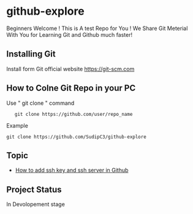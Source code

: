 # github-explore
Beginners Welcome ! This is A test Repo for You !
We Share Git Meterial With You for Learning Git and Github
much faster!
## Installing Git
Install form Git official website https://git-scm.com
## How to Colne Git Repo in your PC
Use " git clone " command
            
       git clone https://github.com/user/repo_name
 
 Example
    
    git clone https://github.com/SudipC3/github-explore
## Topic 
+ [How to add ssh key and ssh server in Github](ssh-key.md)
    
 ## Project Status 
 In Devolopement stage
